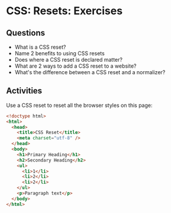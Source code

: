 # CSS: Resets: Exercises

## Questions

* What is a CSS reset?
* Name 2 benefits to using CSS resets
* Does where a CSS reset is declared matter?
* What are 2 ways to add a CSS reset to a website?
* What's the difference between a CSS reset and a normalizer?

## Activities

Use a CSS reset to reset all the browser styles on this page:

```html
<!doctype html>
<html>
  <head>
    <title>CSS Reset</title>
    <meta charset="utf-8" />
  </head>
  <body>
    <h1>Primary Heading</h1>
    <h2>Secondary Heading</h2>
    <ul>
      <li>1</li>
      <li>2</li>
      <li>2</li>
    </ul>
    <p>Paragraph text</p>
  </body>
</html>
```
